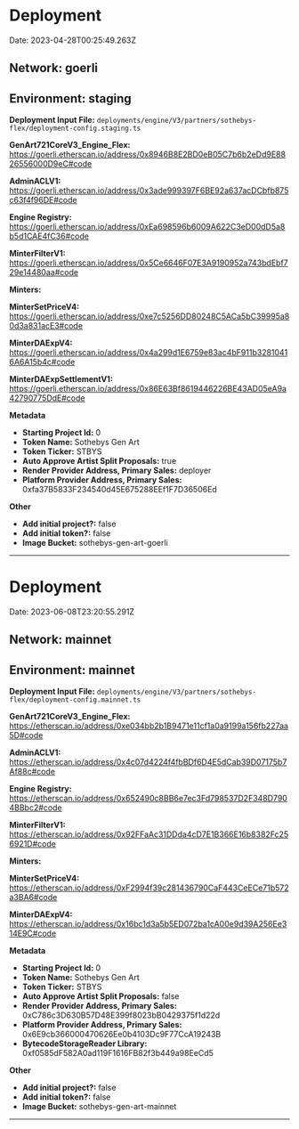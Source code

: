 
# Deployment

Date: 2023-04-28T00:25:49.263Z

## **Network:** goerli

## **Environment:** staging

**Deployment Input File:** `deployments/engine/V3/partners/sothebys-flex/deployment-config.staging.ts`

**GenArt721CoreV3_Engine_Flex:** https://goerli.etherscan.io/address/0x8946B8E2BD0eB05C7b6b2eDd9E8826556000D9eC#code

**AdminACLV1:** https://goerli.etherscan.io/address/0x3ade999397F6BE92a637acDCbfb875c63f4f96DE#code

**Engine Registry:** https://goerli.etherscan.io/address/0xEa698596b6009A622C3eD00dD5a8b5d1CAE4fC36#code

**MinterFilterV1:** https://goerli.etherscan.io/address/0x5Ce6646F07E3A9190952a743bdEbf729e14480aa#code

**Minters:**

**MinterSetPriceV4:** https://goerli.etherscan.io/address/0xe7c5256DD80248C5ACa5bC39995a80d3a831acE3#code

**MinterDAExpV4:** https://goerli.etherscan.io/address/0x4a299d1E6759e83ac4bF911b32810416A6A15b4c#code

**MinterDAExpSettlementV1:** https://goerli.etherscan.io/address/0x86E63Bf8619446226BE43AD05eA9a42790775DdE#code



**Metadata**

- **Starting Project Id:** 0
- **Token Name:** Sothebys Gen Art
- **Token Ticker:** STBYS
- **Auto Approve Artist Split Proposals:** true
- **Render Provider Address, Primary Sales:** deployer
- **Platform Provider Address, Primary Sales:** 0xfa37B5833F234540d45E675288EEf1F7D36506Ed

**Other**

- **Add initial project?:** false
- **Add initial token?:** false
- **Image Bucket:** sothebys-gen-art-goerli

---


# Deployment

Date: 2023-06-08T23:20:55.291Z

## **Network:** mainnet

## **Environment:** mainnet

**Deployment Input File:** `deployments/engine/V3/partners/sothebys-flex/deployment-config.mainnet.ts`

**GenArt721CoreV3_Engine_Flex:** https://etherscan.io/address/0xe034bb2b1B9471e11cf1a0a9199a156fb227aa5D#code

**AdminACLV1:** https://etherscan.io/address/0x4c07d4224f4fbBDf6D4E5dCab39D07175b7Af88c#code

**Engine Registry:** https://etherscan.io/address/0x652490c8BB6e7ec3Fd798537D2F348D7904BBbc2#code

**MinterFilterV1:** https://etherscan.io/address/0x92FFaAc31DDda4cD7E1B366E16b8382Fc256921D#code

**Minters:**

**MinterSetPriceV4:** https://etherscan.io/address/0xF2994f39c281436790CaF443CeECe71b572a3BA6#code

**MinterDAExpV4:** https://etherscan.io/address/0x16bc1d3a5b5ED072ba1cA00e9d39A256Ee314E9C#code



**Metadata**

- **Starting Project Id:** 0
- **Token Name:** Sothebys Gen Art
- **Token Ticker:** STBYS
- **Auto Approve Artist Split Proposals:** false
- **Render Provider Address, Primary Sales:** 0xC786c3D630B57D48E399f8023bB0429375f1d22d
- **Platform Provider Address, Primary Sales:** 0x6E9cb366000470626Ee0b4103Dc9F77CcA19243B
- **BytecodeStorageReader Library:** 0xf0585dF582A0ad119F1616FB82f3b449a98EeCd5

**Other**

- **Add initial project?:** false
- **Add initial token?:** false
- **Image Bucket:** sothebys-gen-art-mainnet

---


